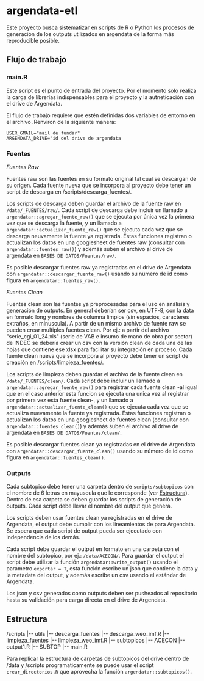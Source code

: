 # argendata-etl

Este proyecto busca sistematizar en scripts de R o Python los procesos de generación de los outputs utilizados en argendata de la forma más reproducible posible.

## Flujo de trabajo

### main.R

Este script es el punto de entrada del proyecto. Por el momento solo realiza la carga de librerías indispensables para  el proyecto y la autneticación con el drive de Argendata.

El flujo de trabajo requiere que estén definidas dos variables de entorno en el archivo .Renviron de la siguiente manera:

```
USER_GMAIL="mail de fundar"
ARGENDATA_DRIVE="id del drive de argendata
```



### Fuentes

*Fuentes Raw*

Fuentes raw son las fuentes en su formato original tal cual se descargan de su origen. Cada fuente nueva que se incorpora al proyecto debe tener un script de descarga en /scripts/descarga_fuentes/.

Los scripts de descarga deben guardar el archivo de la fuente raw en `/data/_FUENTES/raw/`. Cada script de descarga debe incluir un llamado a `argendatar::agregar_fuente_raw()` que se ejecuta por única vez la primera vez que se descarga la fuente, y un llamado a `argendatar::actualizar_fuente_raw()` que se ejecuta cada vez que se descarga neuvamente la fuente ya registrada. Estas funciones registran o actualizan los datos en una googlesheet de fuentes raw (consultar con `argendatar::fuentes_raw()`) y además suben el archivo al drive de argendata en `BASES DE DATOS/Fuentes/raw/`. 

Es posible descargar fuentes raw ya registradas en el drive de Argendata con `argendatar::descargar_fuente_raw()` usando su número de id como figura en `argendatar::fuentes_raw()`.

*Fuentes Clean*

Fuentes clean son las fuentes ya preprocesadas para el uso en análisis y generación de outputs. En general deberían ser csv, en UTF-8, con la data en formato long y nombres de columna limpios (sin espacios, caracteres extraños, en minuscula). A partir de un mismo archivo de fuente raw se pueden crear multiples fuentes clean. Por ej.: a partir del archivo "serie_cgi_01_24.xls" (serie de VAB e insumo de mano de obra por sector) de INDEC se debería crear un csv con la versión clean de cada una de las hojas que contiene ese xlsx para facilitar su integración en proceso. Cada fuente clean nueva que se incorpora al proyecto debe tener un script de creación en /scripts/limpieza_fuentes/.

Los scripts de limpieza deben guardar el archivo de la fuente clean en `/data/_FUENTES/clean/`. Cada script debe incluir un llamado a `argendatar::agregar_fuente_raw()` para registrar cada fuente clean -al igual que en el caso anterior esta funcion se ejecuta una unica vez al registrar por primera vez esta fuente clean-, y un llamado a `argendatar::actualizar_fuente_clean()` que se ejecuta cada vez que se actualiza nuevamente la fuente ya registrada. Estas funciones registran o actualizan los datos en una googlesheet de fuentes clean (consultar con `argendatar::fuentes_clean()`) y además suben el archivo al drive de argendata en `BASES DE DATOS/Fuentes/clean/`. 

Es posible descargar fuentes clean ya registradas en el drive de Argendata con `argendatar::descargar_fuente_clean()` usando su número de id como figura en `argendatar::fuentes_clean()`.


### Outputs

Cada subtopico debe tener una carpeta dentro de `scripts/subtopicos` con el nombre de 6 letras en mayuscula que le corresponde (ver [Estructura](#estructura-del-proyecto)). Dentro de esa carpeta se deben guardar los scripts de generación de outputs. Cada script debe llevar el nombre del output que genera.

Los scripts deben usar fuentes clean ya registradas en el drive de Argendata, el output debe cumplir con los lineamientos de para Argendata. Se espera que cada script de output pueda ser ejecutado con independencia de los demás.

Cada script debe guardar el output en formato en una carpeta con el nombre del subtopico, por ej.: `/data/ACECON/`. Para guardar el output el script debe utilizar la función `argendatar::write_output()` usando el parametro `exportar = T`, esta función escribe un json que contiene la data y la metadata del output, y además escribe un csv usando el estándar de Argendata.

Los json y csv generados como outputs deben ser pusheados al repositorio hasta su validación para carga directa en el drive de Argendata.


## Estructura

/scripts 
|-- utils
|-- descarga_fuentes
  |-- descarga_weo_imf.R
|-- limpieza_fuentes
  |-- limpieza_weo_imf.R
|-- subtopicos
  |-- ACECON
    |-- output1.R
  |-- SUBTOP
|-- main.R

Para replicar la estructura de carpetas de subtopicos del drive dentro de /data y /scripts programaticamente se puede usar el script `crear_directorios.R` que aprovecha la función `argendatar::subtopicos()`.

